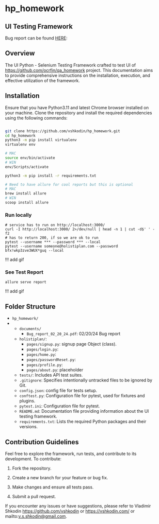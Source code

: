 # hp_homework

## UI Testing Framework

Bug report can be found [HERE](documents/Bug_report_02_20_24.pdf):

## Overview  

The UI Python - Selenium Testing Framework crafted to test UI of https://github.com/ocrfin/qa_homework project. This documentation aims to provide comprehensive instructions on the installation, execution, and effective utilization of the framework.  

## Installation

Ensure that you have Python3.11 and latest Chrome browser installed on your machine.
Clone the repository and install the required dependencies using the following commands:

```bash

git clone https://github.com/vshkodin/hp_homework.git
cd hp_homework
python3 -m pip install virtualenv
virtualenv env

# MAC
source env/bin/activate
# WIN
env/Scripts/activate

python3 -m pip install -r requirements.txt

# Need to have allure for cool reports but this is optional 
# MAC
brew install allure
# WIN
scoop install allure

```

### Run locally

```
# service has to run on http://localhost:3000/
curl -I http://localhost:3000/ 2>/dev/null | head -n 1 | cut -d$' ' -f2
# has to return 200, if so we are ok to run 
pytest --username *** --password *** --local
pytest --username someone@holistiplan.com --password bfx!wkp3zve3WUX*guq --local

```
!!! add gif

### See Test Report
```commandline
allure serve report
```
!!! add gif

 
## Folder Structure

- `hp_homework/`
- - `documents/`
    - `Bug_report_02_20_24.pdf`: 02/20/24 Bug report
  - `holistiplan/`:
    - `pages/signup.py`: signup page Object (class).
    - `pages/login.py`:
    - `pages/home.py`:
    - `pages/passwordReset.py`:
    - `pages/profile.py`:
    - `pages/about.py`: placeholder 
  - `tests/`: Includes API test suites.
  - `.gitignore`: Specifies intentionally untracked files to be ignored by Git.
  - `config.json`: config file for tests setup.
  - `conftest.py`: Configuration file for pytest, used for fixtures and plugins.
  - `pytest.ini`: Configuration file for pytest.
  - `README.md`: Documentation file providing information about the UI testing framework.
  - `requirements.txt`: Lists the required Python packages and their versions.

  
## Contribution Guidelines 


Feel free to explore the framework, run tests, and contribute to its development. To contribute: 


1. Fork the repository. 

2. Create a new branch for your feature or bug fix. 

3. Make changes and ensure all tests pass. 

4. Submit a pull request. 

  

If you encounter any issues or have suggestions, please refer to Vladimir Shkodin https://github.com/vshkodin or https://vshkodin.com/ or mailto:v.s.shkodin@gmail.com.